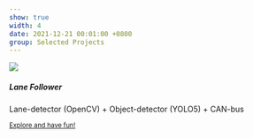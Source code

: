 ```yaml
---
show: true
width: 4
date: 2021-12-21 00:01:00 +0800
group: Selected Projects
---
```

<div>
  <img data-src="{{ 'assets/images/covers_projects/lane_follower.png' | relative_url }}" class="lazy w-100 rounded-top" src="{{ '/assets/images/empty_300x200.png' | relative_url }}">
  <div class="card-body">
    <h5 class="card-title">Lane Follower</h5>
    <p class="card-text">
      Lane-detector (OpenCV) + Object-detector (YOLO5) + CAN-bus
    </p>
    <p class="card-text"><small><a href="https://github.com/leofansq/Lane_Follower" target="_blank">Explore and have fun!</a></small></p>
  </div>
</div>